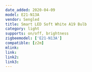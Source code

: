 ```yaml
---
date_added: 2020-04-09
model: E21-N13A
vendor: Sengled
title: Smart LED Soft White A19 Bulb
category: light
supports: on/off, brightness
zigbeemodel: ['E21-N13A']
compatible: [z2m]
mlink: 
link:
link2: 
link3: 
---
```

